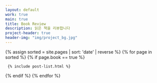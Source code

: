 ```yaml
---
layout: default
work: true
main: true
title: Book Review
description: 읽은 책을 리뷰합니다
project-header: true
header-img: "img/project_bg.jpg"
---
```


<div class="catalogue">
{% assign sorted = site.pages | sort: 'date' | reverse %}
{% for page in sorted %}
{% if page.book == true %}

     {% include post-list.html %}

{% endif %}
{% endfor %}
</div>